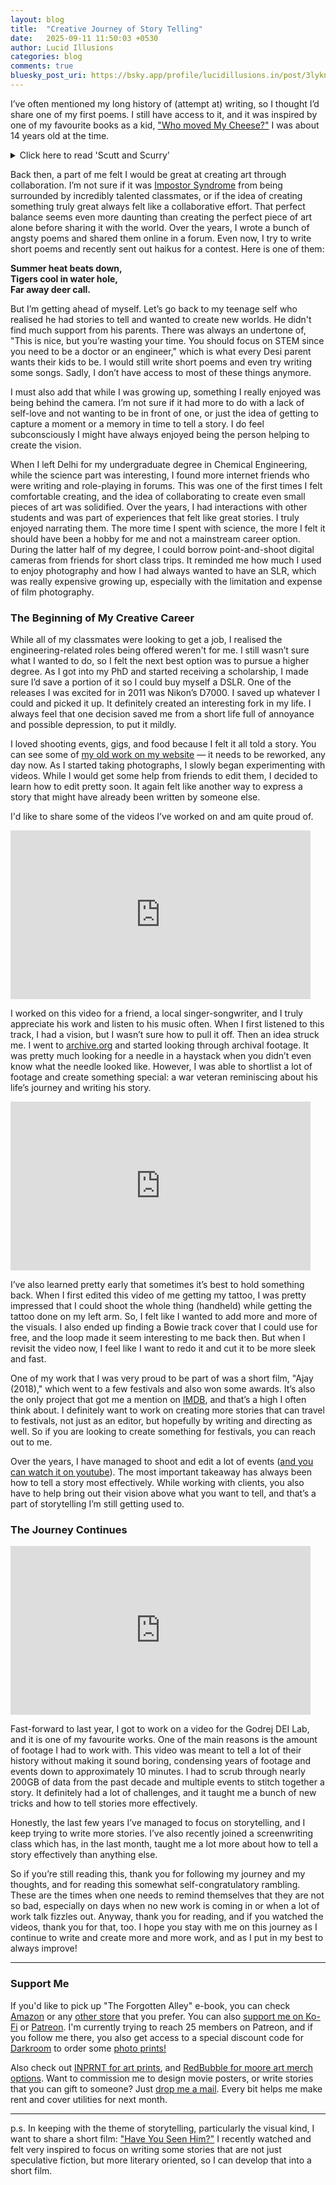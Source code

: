 ```yaml
---
layout: blog
title:  "Creative Journey of Story Telling"
date:   2025-09-11 11:50:03 +0530
author: Lucid Illusions
categories: blog
comments: true
bluesky_post_uri: https://bsky.app/profile/lucidillusions.in/post/3lyknbevarc2x
---
```


I’ve often mentioned my long history of (attempt at) writing, so I thought I’d share one of my first poems. I still have access to it, and it was inspired by one of my favourite books as a kid, ["Who moved My Cheese?"](https://amzn.to/469EVM5) I was about 14 years old at the time.

<details>
  <summary>Click here to read 'Scutt and Scurry'</summary>
  <p>
  Once Upon a time,<br>
  There lived two mice.<br>
  One was Scutt, the other Scurry,<br>
  Both of them, always in a hurry.<br>
  <br>
  Their friendship was a wonder;<br>
  Though each bore a different savor.<br>
  Scutt believed in 'we',<br>
  Scurry always said 'me'.<br>
  <br>
  One Day some cheese, found Scurry,<br>
  Gobbled it all in a hurry.<br>
  Back to the hole he went,<br>
  Which the two, held on rent.<br>
  <br>
  There he saw, Scutt asleep,<br>
  Lost In, some thought, deep.<br>
  Scurry's eyes grew bright,<br>
  When to his delight,<br>
  He saw more of some lovely cheese,<br>
  In front of Scutt, who slept with ease.<br>
  <br>
  Without a thought, he jumped,<br>
  And soon landed on the lump.<br>
  The cheese was all gone,<br>
  Now, for Scutt, 'twas dawn'.<br>
  Who was up with a yawn,<br>
  And looked for the cheese that was gone.<br>
  <br>
  Good, you ate it, I saved it for you,<br>
  His love for Scurry, was surely true.<br>
  Scurry didn't know what to say,<br>
  As he had his eyes opened that day. <br>
  </p>
</details>

Back then, a part of me felt I would be great at creating art through collaboration. I’m not sure if it was [Impostor Syndrome](https://ss.lucidillusions.in/blog/2025-09-02-IS/) from being surrounded by incredibly talented classmates, or if the idea of creating something truly great always felt like a collaborative effort. That perfect balance seems even more daunting than creating the perfect piece of art alone before sharing it with the world. Over the years, I wrote a bunch of angsty poems and shared them online in a forum. Even now, I try to write short poems and recently sent out haikus for a contest. Here is one of them:

<strong>
Summer heat beats down,<br>
Tigers cool in water hole,<br>
Far away deer call.<br>
</strong>

But I’m getting ahead of myself. Let’s go back to my teenage self who realised he had stories to tell and wanted to create new worlds. He didn't find much support from his parents. There was always an undertone of, "This is nice, but you’re wasting your time. You should focus on STEM since you need to be a doctor or an engineer," which is what every Desi parent wants their kids to be. I would still write short poems and even try writing some songs. Sadly, I don’t have access to most of these things anymore.

I must also add that while I was growing up, something I really enjoyed was being behind the camera. I’m not sure if it had more to do with a lack of self-love and not wanting to be in front of one, or just the idea of getting to capture a moment or a memory in time to tell a story. I do feel subconsciously I might have always enjoyed being the person helping to create the vision.

When I left Delhi for my undergraduate degree in Chemical Engineering, while the science part was interesting, I found more internet friends who were writing and role-playing in forums. This was one of the first times I felt comfortable creating, and the idea of collaborating to create even small pieces of art was solidified. Over the years, I had interactions with other students and was part of experiences that felt like great stories. I truly enjoyed narrating them. The more time I spent with science, the more I felt it should have been a hobby for me and not a mainstream career option. During the latter half of my degree, I could borrow point-and-shoot digital cameras from friends for short class trips. It reminded me how much I used to enjoy photography and how I had always wanted to have an SLR, which was really expensive growing up, especially with the limitation and expense of film photography.

### The Beginning of My Creative Career

While all of my classmates were looking to get a job, I realised the engineering-related roles being offered weren't for me. I still wasn’t sure what I wanted to do, so I felt the next best option was to pursue a higher degree. As I got into my PhD and started receiving a scholarship, I made sure I’d save a portion of it so I could buy myself a DSLR. One of the releases I was excited for in 2011 was Nikon’s D7000. I saved up whatever I could and picked it up. It definitely created an interesting fork in my life. I always feel that one decision saved me from a short life full of annoyance and possible depression, to put it mildly.

I loved shooting events, gigs, and food because I felt it all told a story. You can see some of [my old work on my website](https://oldsite.lucidillusions.in/) — it needs to be reworked, any day now. As I started taking photographs, I slowly began experimenting with videos. While I would get some help from friends to edit them, I decided to learn how to edit pretty soon. It again felt like another way to express a story that might have already been written by someone else.

I'd like to share some of the videos I’ve worked on and am quite proud of.

<iframe src="https://player.vimeo.com/video/224224643?badge=0&amp;autopause=0&amp;player_id=0&amp;app_id=58479" width="480" height="270" frameborder="0" allow="autoplay; fullscreen; picture-in-picture; clipboard-write; encrypted-media; web-share" referrerpolicy="strict-origin-when-cross-origin" title="Are We Where We Want To Be? - Mohit Mukhi Trio"></iframe>

I worked on this video for a friend, a local singer-songwriter, and I truly appreciate his work and listen to his music often. When I first listened to this track, I had a vision, but I wasn’t sure how to pull it off. Then an idea struck me. I went to [archive.org](https://archive.org/donate?origin=iawww-TopNavDonateButton) and started looking through archival footage. It was pretty much looking for a needle in a haystack when you didn’t even know what the needle looked like. However, I was able to shortlist a lot of footage and create something special: a war veteran reminiscing about his life’s journey and writing his story.


<iframe src="https://player.vimeo.com/video/165924388?badge=0&amp;autopause=0&amp;player_id=0&amp;app_id=58479" width="480" height="270" frameborder="0" allow="autoplay; fullscreen; picture-in-picture; clipboard-write; encrypted-media; web-share" referrerpolicy="strict-origin-when-cross-origin" title="David Meowie - Tattoo"></iframe>

I’ve also learned pretty early that sometimes it’s best to hold something back. When I first edited this video of me getting my tattoo, I was pretty impressed that I could shoot the whole thing (handheld) while getting the tattoo done on my left arm. So, I felt like I wanted to add more and more of the visuals. I also ended up finding a Bowie track cover that I could use for free, and the loop made it seem interesting to me back then. But when I revisit the video now, I feel like I want to redo it and cut it to be more sleek and fast.

One of my work that I was very proud to be part of was a short film, "Ajay (2018)," which went to a few festivals and also won some awards. It’s also the only project that got me a mention on [IMDB](https://www.imdb.com/name/nm10575867/bio/), and that’s a high I often think about. I definitely want to work on creating more stories that can travel to festivals, not just as an editor, but hopefully by writing and directing as well. So if you are looking to create something for festivals, you can reach out to me.

Over the years, I have managed to shoot and edit a lot of events ([and you can watch it on youtube](https://www.youtube.com/playlist?list=PLm-fNHehh3CBC4XIOQyTQrgmMo07cL-dy)). The most important takeaway has always been how to tell a story most effectively. While working with clients, you also have to help bring out their vision above what you want to tell, and that’s a part of storytelling I’m still getting used to.

### The Journey Continues

<iframe width="480" height="270" src="https://www.youtube.com/embed/AU4lxUkdKQc?si=-YR2iHUJFaGZWJBH" title="YouTube video player" frameborder="0" allow="accelerometer; autoplay; clipboard-write; encrypted-media; gyroscope; picture-in-picture; web-share" referrerpolicy="strict-origin-when-cross-origin" allowfullscreen></iframe>

Fast-forward to last year, I got to work on a video for the Godrej DEI Lab, and it is one of my favourite works. One of the main reasons is the amount of footage I had to work with. This video was meant to tell a lot of their history without making it sound boring, condensing years of footage and events down to approximately 10 minutes. I had to scrub through nearly 200GB of data from the past decade and multiple events to stitch together a story. It definitely had a lot of challenges, and it taught me a bunch of new tricks and how to tell stories more effectively.

Honestly, the last few years I’ve managed to focus on storytelling, and I keep trying to write more stories. I’ve also recently joined a screenwriting class which has, in the last month, taught me a lot more about how to tell a story effectively than anything else.

So if you’re still reading this, thank you for following my journey and my thoughts, and for reading this somewhat self-congratulatory rambling. These are the times when one needs to remind themselves that they are not so bad, especially on days when no new work is coming in or when a lot of work talk fizzles out. Anyway, thank you for reading, and if you watched the videos, thank you for that, too. I hope you stay with me on this journey as I continue to write and create more and more work, and as I put in my best to always improve!

<hr />

### Support Me
If you'd like to pick up "The Forgotten Alley" e-book, you can check [Amazon](https://www.amazon.com/dp/B0F7HGSGCF) or any [other store](https://books2read.com/u/mgB2Nq) that you prefer. You can also [support me on Ko-Fi](https://ko-fi.com/lucidillusions) or [Patreon](patreon.com/lucidillusions). I'm currently trying to reach 25 members on Patreon, and if you follow me there, you also get access to a special discount code for [Darkroom](https://www.patreon.com/posts/are-you-looking-138221022) to order some [photo prints!](https://lucidillusions.darkroom.com/)

Also check out [INPRNT for art prints](https://www.inprnt.com/gallery/lucidillusions/), and [RedBubble for moore art merch options](https://www.redbubble.com/people/lucidillusions/shop). Want to commission me to design movie posters, or write stories that you can gift to someone? Just [drop me a mail](mailto:i@lucidillusions.in). Every bit helps me make rent and cover utilities for next month.

<hr />

p.s. In keeping with the theme of storytelling, particularly the visual kind, I want to share a short film: ["Have You Seen Him?"](https://www.youtube.com/watch?v=bwjffAwk7G4)
I recently watched and felt very inspired to focus on writing some stories that are not just speculative fiction, but more literary oriented, so I can develop that into a short film.
